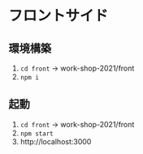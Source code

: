 # フロントサイド
## 環境構築
1. `cd front` → work-shop-2021/front
2. `npm i`

## 起動
1. `cd front` → work-shop-2021/front
2. `npm start`
3. http://localhost:3000
